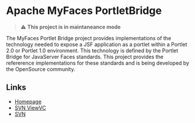 # Apache MyFaces PortletBridge

> :warning: **This project is in maintaneance mode**

The MyFaces Portlet Bridge project provides implementations of the technology needed to expose a JSF application as a portlet within a Portlet 2.0 or Portlet 1.0 environment. This technology is defined by the Portlet Bridge for JavaServer Faces standards. This project provides the refererence implementations for these standards and is being developed by the OpenSource community.

## Links
* [Homepage](https://myfaces.apache.org/portlet-bridge)
* [SVN ViewVC](https://svn.apache.org/viewvc/myfaces/portlet-bridge/trunk/)
* [SVN](https://svn.apache.org/repos/asf/myfaces/portlet-bridge/trunk/)
